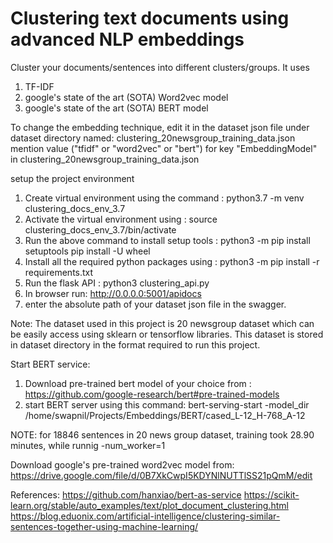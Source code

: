 # Clustering text documents using advanced NLP embeddings 

Cluster your documents/sentences into different clusters/groups.
It uses 
1. TF-IDF
2. google's state of the art (SOTA) Word2vec model
3. google's state of the art (SOTA) BERT model

To change the embedding technique, edit it in the dataset json file under dataset directory named: clustering_20newsgroup_training_data.json
mention value ("tfidf" or "word2vec" or "bert") for key "EmbeddingModel" in clustering_20newsgroup_training_data.json  

setup the project environment
1. Create virtual environment using the command : python3.7 -m venv clustering_docs_env_3.7
2. Activate the virtual environment using : source clustering_docs_env_3.7/bin/activate
3. Run the above command to install setup tools : python3 -m pip install setuptools pip install -U wheel
4. Install all the required python packages using : python3 -m pip install -r requirements.txt
5. Run the flask API : python3 clustering_api.py
6. In browser run: http://0.0.0.0:5001/apidocs
7. enter the absolute path of your dataset json file in the swagger. 

Note: The dataset used in this project is 20 newsgroup dataset which can be easily access using sklearn or tensorflow libraries. 
This dataset is stored in dataset directory in the format required to run this project. 

Start BERT service:
1. Download pre-trained bert model of your choice from : https://github.com/google-research/bert#pre-trained-models
2. start BERT server using this command: bert-serving-start -model_dir /home/swapnil/Projects/Embeddings/BERT/cased_L-12_H-768_A-12

NOTE: for 18846 sentences in 20 news group dataset, training took 28.90 minutes, while runnig -num_worker=1

Download google's pre-trained word2vec model from: https://drive.google.com/file/d/0B7XkCwpI5KDYNlNUTTlSS21pQmM/edit

References:
https://github.com/hanxiao/bert-as-service
https://scikit-learn.org/stable/auto_examples/text/plot_document_clustering.html
https://blog.eduonix.com/artificial-intelligence/clustering-similar-sentences-together-using-machine-learning/


